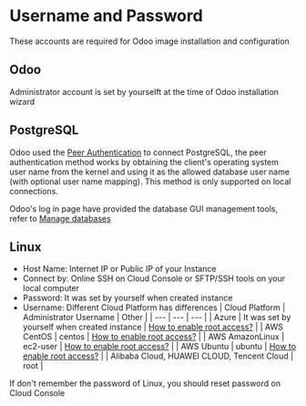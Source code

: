 # Username and Password

These accounts are required for Odoo image installation and configuration

## Odoo

Administrator account is set by yourselft at the time of Odoo installation wizard

## PostgreSQL

Odoo used the [Peer Authentication](https://www.postgresql.org/docs/10/auth-methods.html#AUTH-PEER) to connect PostgreSQL, the peer authentication method works by obtaining the client's operating system user name from the kernel and using it as the allowed database user name (with optional user name mapping). This method is only supported on local connections.

Odoo's log in page have provided the database GUI management tools, refer to [Manage databases](/admin-postgresql.md)

## Linux

* Host Name: Internet IP or Public IP of your Instance
* Connect by: Online SSH on Cloud Console or SFTP/SSH tools on your local computer
* Password: It was set by yourself when created instance
* Username: Different Cloud Platform has differences
   |  Cloud Platform   |  Administrator Username   | Other |
   | --- | --- | --- |
   |  Azure   |  It was set by yourself when created instance   | [How to enable root access?](https://support.websoft9.com/docs/azure/server-login.html#sample2-enable-the-root-username) |
   |  AWS CentOS   |  centos   | [How to enable root access?](https://support.websoft9.com/docs/aws/server-login.html#sample2-enable-the-root-username) |
   |  AWS AmazonLinux   |  ec2-user   | [How to enable root access?](https://support.websoft9.com/docs/aws/server-login.html#sample2-enable-the-root-username) |
   |  AWS Ubuntu   |  ubuntu   | [How to enable root access?](https://support.websoft9.com/docs/aws/server-login.html#sample2-enable-the-root-username) |
   |  Alibaba Cloud, HUAWEI CLOUD, Tencent Cloud |  root   |

If don't remember the password of Linux, you should reset password on Cloud Console